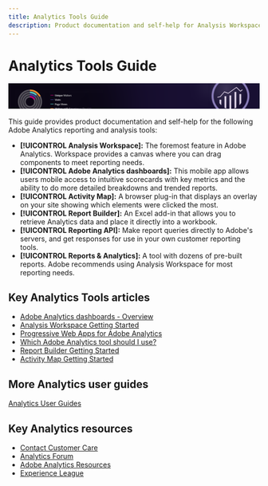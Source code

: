 ```yaml
---
title: Analytics Tools Guide
description: Product documentation and self-help for Analysis Workspace, Adobe Analytics dashboards, Activity Map, Report Builder, Reporting API, and Reports & Analytics.
---
```


# Analytics Tools Guide

![Banner](../../assets/doc_banner_analyze.png)

This guide provides product documentation and self-help for the following Adobe Analytics reporting and analysis tools:

* **[!UICONTROL Analysis Workspace]:** The foremost feature in Adobe Analytics. Workspace provides a canvas where you can drag components to meet reporting needs.
* **[!UICONTROL Adobe Analytics dashboards]:** This mobile app allows users mobile access to intuitive scorecards with key metrics and the ability to do more detailed breakdowns and trended reports.
* **[!UICONTROL Activity Map]:** A browser plug-in that displays an overlay on your site showing which elements were clicked the most.
* **[!UICONTROL Report Builder]:** An Excel add-in that allows you to retrieve Analytics data and place it directly into a workbook.
* **[!UICONTROL Reporting API]:** Make report queries directly to Adobe's servers, and get responses for use in your own customer reporting tools.
* **[!UICONTROL Reports & Analytics]:** A tool with dozens of pre-built reports. Adobe recommends using Analysis Workspace for most reporting needs.

## Key Analytics Tools articles

* [Adobe Analytics dashboards - Overview](/help/analyze/mobile-app/home.md)
* [Analysis Workspace Getting Started](analysis-workspace/home.md)
* [Progressive Web Apps for Adobe Analytics](/help/analyze/pwa/pwa.md)
* [Which Adobe Analytics tool should I use?](/help/admin/c-analytics-product-comparison/which-analytics-tool.md)
* [Report Builder Getting Started](report-builder/home.md)
* [Activity Map Getting Started](activity-map/activity-map.md)

## More Analytics user guides

[Analytics User Guides](/help/landing/home.md)

## Key Analytics resources

* [Contact Customer Care](https://helpx.adobe.com/contact/enterprise-support.ec.html)
* [Analytics Forum](https://forums.adobe.com/community/experience-cloud/analytics-cloud/analytics)
* [Adobe Analytics Resources](https://forums.adobe.com/message/10660755)
* [Experience League](https://landing.adobe.com/experience-league/)
